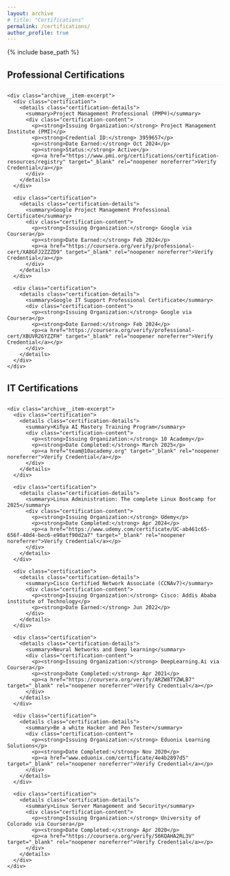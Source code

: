 ```yaml
---
layout: archive
# title: "Certifications"
permalink: /certifications/
author_profile: true
---
```


{% include base_path %}

<!-- Professional Certifications -->
<div class="grid__wrapper">
  <div class="archive__item">
    <h2 class="archive__item-title">Professional Certifications</h2>
    
    <div class="archive__item-excerpt">
      <div class="certification">
        <details class="certification-details">
          <summary>Project Management Professional (PMP®)</summary>
          <div class="certification-content">
            <p><strong>Issuing Organization:</strong> Project Management Institute (PMI)</p>
            <p><strong>Credential ID:</strong> 3959657</p>
            <p><strong>Date Earned:</strong> Oct 2024</p>
            <p><strong>Status:</strong> Active</p>
            <p><a href="https://www.pmi.org/certifications/certification-resources/registry" target="_blank" rel="noopener noreferrer">Verify Credential</a></p>
          </div>
        </details>
      </div>

      <div class="certification">
        <details class="certification-details">
          <summary>Google Project Management Professional Certificate</summary>
          <div class="certification-content">
            <p><strong>Issuing Organization:</strong> Google via Coursera</p>
            <p><strong>Date Earned:</strong> Feb 2024</p>
            <p><a href="https://coursera.org/verify/professional-cert/XA8GFJ2ZZZD9" target="_blank" rel="noopener noreferrer">Verify Credential</a></p>
          </div>
        </details>
      </div>

      <div class="certification">
        <details class="certification-details">
          <summary>Google IT Support Professional Certificate</summary>
          <div class="certification-content">
            <p><strong>Issuing Organization:</strong> Google via Coursera</p>
            <p><strong>Date Earned:</strong> Feb 2024</p>
            <p><a href="https://coursera.org/verify/professional-cert/XBUVR26YZZFH" target="_blank" rel="noopener noreferrer">Verify Credential</a></p>
          </div>
        </details>
      </div>
    </div>
  </div>

  <!-- IT Certifications -->
  <div class="archive__item">
    <h2 class="archive__item-title">IT Certifications</h2>
    
    <div class="archive__item-excerpt">
      <div class="certification">
        <details class="certification-details">
          <summary>Kiﬁya AI Mastery Training Program</summary>
          <div class="certification-content">
            <p><strong>Issuing Organization:</strong> 10 Academy</p>
            <p><strong>Date Completed:</strong> March 2025</p>
            <p><a href="team@10academy.org" target="_blank" rel="noopener noreferrer">Verify Credential</a></p>            
          </div>
        </details>
      </div>

      <div class="certification">
        <details class="certification-details">
          <summary>Linux Administration: The complete Linux Bootcamp for 2025</summary>
          <div class="certification-content">
            <p><strong>Issuing Organization:</strong> Udemy</p>         
            <p><strong>Date Completed:</strong> Apr 2024</p>
            <p><a href="https://www.udemy.com/certificate/UC-ab461c65-656f-40d4-bec6-e90atf90d2a7" target="_blank" rel="noopener noreferrer">Verify Credential</a></p>
          </div>
        </details>
      </div>

      <div class="certification">
        <details class="certification-details">
          <summary>Cisco Certified Network Associate (CCNAv7)</summary>
          <div class="certification-content">
            <p><strong>Issuing Organization:</strong> Cisco: Addis Ababa institute of Technology</p>
            <p><strong>Date Earned:</strong> Jun 2022</p>
          </div>
        </details>
      </div>

      <div class="certification">
        <details class="certification-details">
          <summary>Neural Networks and Deep learning</summary>
          <div class="certification-content">
            <p><strong>Issuing Organization:</strong> DeepLearning.Ai via Coursera</p>
            <p><strong>Date Completed:</strong> Apr 2021</p>
            <p><a href="https://coursera.org/verify/ARZW8TYZWLB7" target="_blank" rel="noopener noreferrer">Verify Credential</a></p>
          </div>
        </details>
      </div>

      <div class="certification">
        <details class="certification-details">
          <summary>Be a white Hacker and Pen Tester</summary>
          <div class="certification-content">
            <p><strong>Issuing Organization:</strong> Eduonix Learning Solutions</p>
            <p><strong>Date Completed:</strong> Nov 2020</p>
            <p><a href="www.eduonix.com/certificate/4e4b2897d5" target="_blank" rel="noopener noreferrer">Verify Credential</a></p>
          </div>
        </details>
      </div>

      <div class="certification">
        <details class="certification-details">
          <summary>Linux Server Management and Security</summary>
          <div class="certification-content">
            <p><strong>Issuing Organization:</strong> University of Colorado via Coursera</p>
            <p><strong>Date Completed:</strong> Apr 2020</p>
            <p><a href="https://coursera.org/verify/56KQAHA2RL3V" target="_blank" rel="noopener noreferrer">Verify Credential</a></p>
          </div>
        </details>
      </div>
    </div>
  </div>
</div>

<style>
.certification {
  margin-bottom: 1em;
  background-color: #f8f9fa;
}

.certification-details {
  width: 100%;
}

.certification-details summary {
  padding: 1em;
  cursor: pointer;
  font-size: 1.2em;
  font-weight: bold;
  color: #2980b9;
  border-left: 3px solid #2980b9;
  background-color: #f8f9fa;
  transition: all 0.3s ease;
}

.certification-details summary:hover {
  background-color: #eef2f5;
}

.certification-content {
  padding: 1em;
  border-left: 3px solid #2980b9;
  margin-top: 2px;
}

.certification-content p {
  margin: 0.5em 0;
}

.archive__item-title {
  margin-top: 1.5em;
  padding-bottom: 0.5em;
  border-bottom: 1px solid #f2f3f3;
}

/* Remove default details marker */
.certification-details > summary {
  list-style: none;
}

.certification-details > summary::-webkit-details-marker {
  display: none;
}

/* Add custom expand/collapse indicator */
.certification-details > summary::after {
  content: '+';
  float: right;
  font-size: 1.5em;
  line-height: 0.8;
  color: #2980b9;
}

.certification-details[open] > summary::after {
  content: '−';
}
</style>
